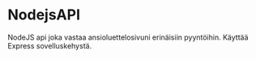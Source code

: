# NodejsAPI
NodeJS api joka vastaa ansioluettelosivuni erinäisiin pyyntöihin. Käyttää Express sovelluskehystä.
